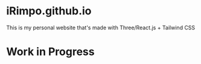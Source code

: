 # iRimpo.github.io
This is my personal website that's made with Three/React.js + Tailwind CSS

# Work in Progress
